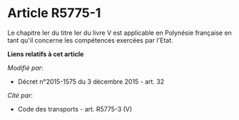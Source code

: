 # Article R5775-1

Le chapitre Ier du titre Ier du livre V est applicable en Polynésie française en tant qu'il concerne les compétences exercées
par l'Etat.

**Liens relatifs à cet article**

_Modifié par_:

  - Décret n°2015-1575 du 3 décembre 2015 - art. 32

_Cité par_:

  - Code des transports - art. R5775-3 (V)
